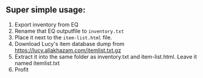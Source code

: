 ## Super simple usage:
1) Export inventory from EQ
2) Rename that EQ outputfile to `inventory.txt`
3) Place it next to the `item-list.html` file.
4) Download Lucy's item database dump from https://lucy.allakhazam.com/itemlist.txt.gz
5) Extract it into the same folder as inventory.txt and item-list.html.  Leave it named itemlist.txt  
6) Profit

